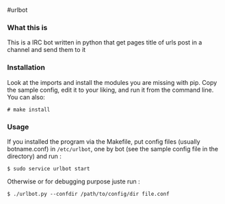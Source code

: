 #urlbot

### What this is

This is a IRC bot written in python that get pages title of urls post in a channel and send them to it

### Installation

Look at the imports and install the modules you are missing with pip. Copy the sample config, edit it
to your liking, and run it from the command line. You can also:

```# make install```

### Usage

If you installed the program via the Makefile,
 put config files (usually botname.conf) in ```/etc/urlbot```, one by bot 
(see the sample config file in the directory) and run :
 
 ```$ sudo service urlbot start```
 
 Otherwise or for debugging purpose juste run :
 
 ```$ ./urlbot.py --confdir /path/to/config/dir file.conf```
